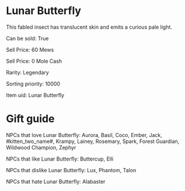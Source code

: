 # Lunar Butterfly

This fabled insect has translucent skin and emits a curious pale light.

Can be sold: True

Sell Price: 60 Mews

Sell Price: 0 Mole Cash

Rarity: Legendary

Sorting priority: 10000

Item uid: Lunar Butterfly

# Gift guide

NPCs that love Lunar Butterfly: Aurora, Basil, Coco, Ember, Jack, #kitten_two_name#, Krampy, Lainey, Rosemary, Spark, Forest Guardian, Wildwood Champion, Zephyr

NPCs that like Lunar Butterfly: Buttercup, Elli

NPCs that dislike Lunar Butterfly: Lux, Phantom, Talon

NPCs that hate Lunar Butterfly: Alabaster